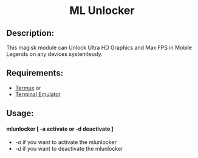 <h1 align="center"> ML Unlocker <br/>

## Description:
This magisk module can Unlock Ultra HD Graphics and Max FPS in Mobile Legends on any devices systemlessly.

## Requirements:
- [Termux](https://f-droid.org/en/packages/com.termux/) or
- [Terminal Emulator](https://play.google.com/store/apps/details?id=jackpal.androidterm)

## Usage:
#### mlunlocker [ -a activate or -d deactivate ] <br/>
- *-a* if you want to activate the mlunlocker
- *-d* if you want to deactivate the mlunlocker
